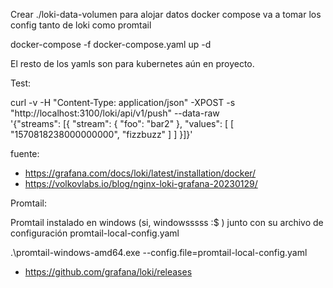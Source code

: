 Crear ./loki-data-volumen para alojar datos
docker compose va a tomar los config tanto de loki como promtail

docker-compose -f docker-compose.yaml up -d


El resto de los yamls son para kubernetes aún en proyecto.

Test:

curl -v -H "Content-Type: application/json" -XPOST -s "http://localhost:3100/loki/api/v1/push" --data-raw \
 '{"streams": [{ "stream": { "foo": "bar2" }, "values": [ [ "1570818238000000000", "fizzbuzz" ] ] }]}'

fuente: 
- https://grafana.com/docs/loki/latest/installation/docker/
- https://volkovlabs.io/blog/nginx-loki-grafana-20230129/


Promtail:

Promtail instalado en windows (si, windowsssss :$ ) junto con su archivo de configuración promtail-local-config.yaml

.\promtail-windows-amd64.exe --config.file=promtail-local-config.yaml

- https://github.com/grafana/loki/releases
